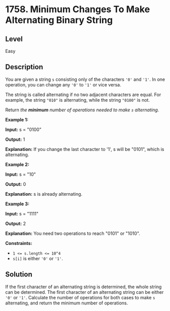 # 1758. Minimum Changes To Make Alternating Binary String
## Level
Easy

## Description
You are given a string `s` consisting only of the characters `'0'` and `'1'`. In one operation, you can change any `'0'` to `'1'` or vice versa.

The string is called alternating if no two adjacent characters are equal. For example, the string `"010"` is alternating, while the string `"0100"` is not.

Return *the **minimum** number of operations needed to make `s` alternating*.

**Example 1:**

**Input:** s = "0100"

**Output:** 1

**Explanation:** If you change the last character to '1', s will be "0101", which is alternating.

**Example 2:**

**Input:** s = "10"

**Output:** 0

**Explanation:** s is already alternating.

**Example 3:**

**Input:** s = "1111"

**Output:** 2

**Explanation:** You need two operations to reach "0101" or "1010".

**Constraints:**

* `1 <= s.length <= 10^4`
* `s[i]` is either `'0'` or `'1'`.

## Solution
If the first character of an alternating string is determined, the whole string can be determined. The first character of an alternating string can be either `'0'` or `'1'`. Calculate the number of operations for both cases to make `s` alternating, and return the minimum number of operations.
